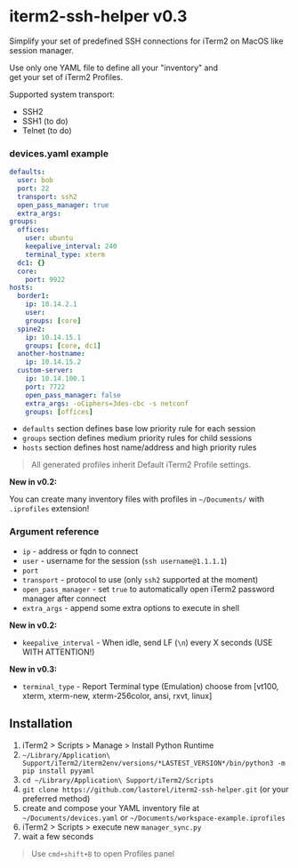 # iterm2-ssh-helper v0.3

Simplify your set of predefined SSH connections for iTerm2 on MacOS like session manager.

Use only one YAML file to define all your "inventory" and  
get your set of iTerm2 Profiles.

Supported system transport:
- SSH2
- SSH1 (to do)
- Telnet (to do)

### devices.yaml example

```YAML
defaults:
  user: bob
  port: 22
  transport: ssh2
  open_pass_manager: true
  extra_args:
groups:
  offices:
    user: ubuntu
    keepalive_interval: 240
    terminal_type: xterm
  dc1: {}
  core:
    port: 9922
hosts:
  border1:
    ip: 10.14.2.1
    user:
    groups: [core]
  spine2:
    ip: 10.14.15.1
    groups: [core, dc1]
  another-hostname:
    ip: 10.14.15.2
  custom-server:
    ip: 10.14.100.1
    port: 7722
    open_pass_manager: false
    extra_args: -oCiphers=3des-cbc -s netconf
    groups: [offices]
```
- `defaults` section defines base low priority rule for each session
- `groups` section defines medium priority rules for child sessions
- `hosts` section defines host name/address and high priority rules

> All generated profiles inherit Default iTerm2 Profile settings.

**New in v0.2:**

You can create many inventory files with profiles in `~/Documents/` with `.iprofiles` extension!

### Argument reference

- `ip` - address or fqdn to connect
- `user` - username for the session (`ssh username@1.1.1.1`)
- `port`
- `transport` - protocol to use (only `ssh2` supported at the moment)
- `open_pass_manager` - set `true` to automatically open iTerm2 password manager after connect
- `extra_args` - append some extra options to execute in shell

**New in v0.2:**

- `keepalive_interval` - When idle, send LF (`\n`) every X seconds (USE WITH ATTENTION!)

**New in v0.3:**

- `terminal_type` - Report Terminal type (Emulation) choose from [vt100, xterm, xterm-new, xterm-256color, ansi, rxvt, linux]

## Installation

1. iTerm2 > Scripts > Manage > Install Python Runtime
2. `~/Library/Application\ Support/iTerm2/iterm2env/versions/*LASTEST_VERSION*/bin/python3 -m pip install pyyaml`
3. `cd ~/Library/Application\ Support/iTerm2/Scripts`
4. `git clone https://github.com/lastorel/iterm2-ssh-helper.git` (or your preferred method)
5. create and compose your YAML inventory file at `~/Documents/devices.yaml` or `~/Documents/workspace-example.iprofiles`
6. iTerm2 > Scripts > execute new `manager_sync.py`
7. wait a few seconds

> Use `cmd+shift+B` to open Profiles panel
